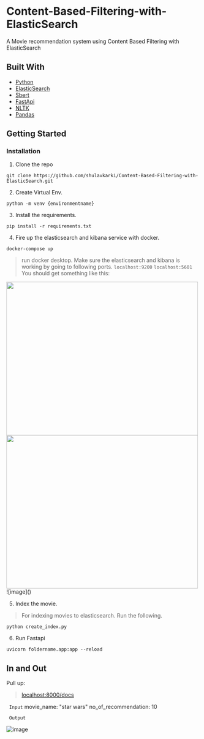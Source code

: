 # Content-Based-Filtering-with-ElasticSearch
A Movie recommendation system using Content Based Filtering with ElasticSearch
## Built With
- [Python](https://www.python.org/)
- [ElasticSearch](https://elastic.co)
- [Sbert](https://huggingface.co/sentence-transformers/all-MiniLM-L12-v2)
- [FastApi](https://fastapi.tiangolo.com)
- [NLTK](https://nltk.org)
- [Pandas](https://pandas.pydata.org)

## Getting Started

### Installation
1. Clone the repo
```
git clone https://github.com/shulavkarki/Content-Based-Filtering-with-ElasticSearch.git
```
2. Create Virtual Env.
```
python -m venv {environmentname}
```
3. Install the requirements.
```
pip install -r requirements.txt
```
4. Fire up the elasticsearch and kibana service with docker.
```
docker-compose up
```
> run docker desktop.
> Make sure the elasticsearch and kibana is working by going to following ports.
```localhost:9200```
```localhost:5601```
> You should get something like this:
<img src="https://user-images.githubusercontent.com/40908371/204493348-2d122b0c-cfe7-449c-93fc-512869abe2f4.png" width="500" height="400" />
<img src="https://user-images.githubusercontent.com/40908371/204493447-f1e47659-26b2-4551-a20c-60fe246dd229.png" width="500" height="400" />
<!-- ![image](https://user-images.githubusercontent.com/40908371/204493348-2d122b0c-cfe7-449c-93fc-512869abe2f4.png)   -->
![image]()

5. Index the movie.
> For indexing movies to elasticsearch. Run the following.
```
python create_index.py
```

6. Run Fastapi
```
uvicorn foldername.app:app --reload
```
## In and Out
Pull up:
> [localhost:8000/docs](http://localhost:8000/docs)


``` Input```
movie_name: "star wars"
no_of_recommendation: 10

``` Output```

![image](https://user-images.githubusercontent.com/40908371/204495216-a01ccf7f-a1c7-4e13-b0df-8e7de7e95a5f.png)
